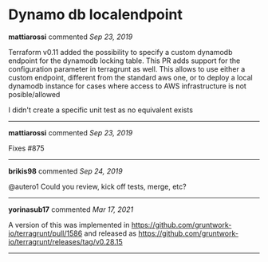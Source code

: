 # Dynamo db localendpoint

**mattiarossi** commented *Sep 23, 2019*

Terraform v0.11 added the possibility to specify a custom dynamodb endpoint for the dynamodb locking table.
This PR adds support for the configuration parameter in terragrunt as well.
This allows to use either a custom endpoint, different from the standard aws one, or to deploy a local dynamodb instance for cases where access to AWS infrastructure is not posible/allowed

I didn't create a specific unit test as no equivalent exists
<br />
***


**mattiarossi** commented *Sep 23, 2019*

Fixes #875
***

**brikis98** commented *Sep 24, 2019*

@autero1 Could you review, kick off tests, merge, etc?
***

**yorinasub17** commented *Mar 17, 2021*

A version of this was implemented in https://github.com/gruntwork-io/terragrunt/pull/1586 and released as https://github.com/gruntwork-io/terragrunt/releases/tag/v0.28.15
***

